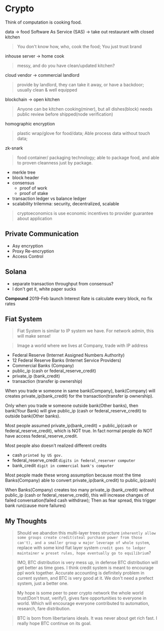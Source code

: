 # Crypto

Think of computation is cooking food.

data -> food
Software As Service (SAS) -> take out restaurant with closed kitchen

> You don't know how, who, cook the food; You just trust brand


inhouse server -> home cook

> messy, and do you have clean/updated kitchen?


cloud vendor -> commercial landlord

> provide by landlord, they can take it away, or have a backdoor; usually clean & well equipped

blockchain -> open kitchen

> Anyone can be kitchen cooking(miner), but all dishes(block) needs public review before shipped(node verification)


homographic encryption
> plastic wrap/glove for food/data; Able process data without touch data;

zk-snark
> food container/ packaging technology; able to package food, and able to proven cleanness just by package.


- merkle tree
- block header
- consensus
  - proof of work
  - proof of stake
- transaction ledger vs balance ledger
- scalability trilemma: security, decentralized, scalable

  
> cryptoeconomics is use economic incentives to provider guarantee about application

## Private Communication
- Asy encryption
- Proxy Re-encryption
- Access Control


## Solana
- separate transaction throughput from consensus?
- I don't get it, white paper sucks

**Compound**
2019-Feb launch
Interest Rate is calculate every block, no fix rates

## Fiat System
> Fiat System is similar to IP system we have. For network admin, this will make sense!

> Image a world where we lives at Company, trade with IP address

- Federal Reserve (Internet Assigned Numbers Authority)
- 12 Federal Reserve Banks (Internet Service Providers)
- Commercial Banks (Company)
- public_ip (cash or federal_reserve_credit)
- private_ip (bank_credit)
- transaction (transfer ip ownership)

When you trade w someone in same bank(Company), bank(Company) will creates private_ip(bank_credit) for the transaction(transfer ip ownership).

Only when you trade w someone outside bank(Other banks), then bank(Your Bank) will give public_ip (cash or federal_reserve_credit) to outside bank(Other banks).

Most people assumed private_ip(bank_credit) = public_ip(cash or federal_reserve_credit), which is NOT true. In fact normal people do NOT have access federal_reserve_credit.

Most people also doesn't realized different credits
- cash `printed by US gov.`
- federal_reserve_credit `digits in federal_reserver computer`
- bank_credit `digit in commercial bank's computer`

Most people made these wrong assumption because most the time Banks(Company) able to convert private_ip(bank_credit) to public_ip(cash)

When Banks(Company) creates too many private_ip (bank_credit) without public_ip (cash or federal_reserve_credit), this will increase changes of failed conversation(failed cash withdraw); Then as fear spread, this trigger bank run(cause more failures)

## My Thoughts
> Should we abandon this multi-layer trees structure `inherently allow some groups create credit(steal purchase power from those can't), and a smaller group w major leverage of whole system`, replace with some kind flat layer system `credit goes to ledger maintainer w preset rules, hope eventually go to equilibrium`?

> IMO, BTC distribution is very mess up, in defense BTC distribution will get better as time goes. I think credit system is meant to encourage ppl work together. Accurate accounting is definitely problem in current system, and BTC is very good at it. We don't need a prefect system, just a better one.

> My hope is some peer to peer crypto network the whole world trust(Don't trust, verify!), gives fare opportunities to everyone in world. Which will encourage everyone contributed to automation, research, fare distribution.

> BTC is born from libertarians ideals. It was never about get rich fast. I really hope BTC continue on its goal.